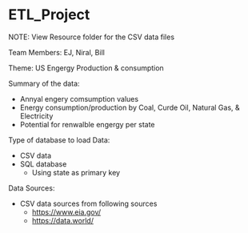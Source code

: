 
# ETL_Project

NOTE: View Resource folder for the CSV data files

Team Members: EJ, Niral, Bill

Theme: US Engergy Production & consumption

Summary of the data:
  * Annyal engery comsumption values
  * Energy consumption/production by Coal, Curde Oil, Natural Gas, & Electricity
  * Potential for renwalble engergy per state
  

Type of database to load Data:
  * CSV data
  * SQL database
    * Using state as primary key
  
Data Sources:
  * CSV data sources from following sources
    * https://www.eia.gov/
    * https://data.world/

